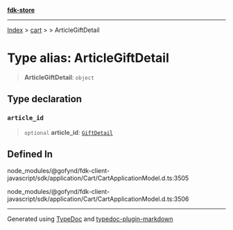 [**fdk-store**](../../../README.md)
***

[Index](../../../API.md) > [cart](../../README.md) > [<internal>](../README.md) > ArticleGiftDetail

# Type alias: ArticleGiftDetail

> **ArticleGiftDetail**: `object`

## Type declaration

### `article_id`

> `optional` **article\_id**: [`GiftDetail`](type-alias.GiftDetail.md)

## Defined In

node\_modules/@gofynd/fdk-client-javascript/sdk/application/Cart/CartApplicationModel.d.ts:3505

node\_modules/@gofynd/fdk-client-javascript/sdk/application/Cart/CartApplicationModel.d.ts:3506

***
Generated using [TypeDoc](https://typedoc.org/) and [typedoc-plugin-markdown](https://www.npmjs.com/package/typedoc-plugin-markdown)
